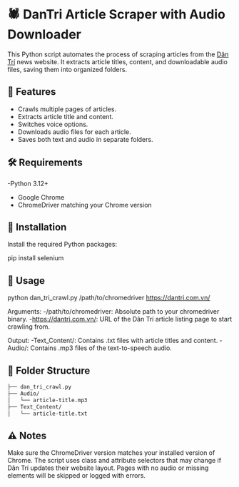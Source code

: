 # 🕷️ DanTri Article Scraper with Audio Downloader

This Python script automates the process of scraping articles from the [Dân Trí](https://dantri.com.vn) news website. It extracts article titles, content, and downloadable audio files, saving them into organized folders.

## 📌 Features

- Crawls multiple pages of articles.
- Extracts article title and content.
- Switches voice options.
- Downloads audio files for each article.
- Saves both text and audio in separate folders.

## 🛠️ Requirements

-Python 3.12+
- Google Chrome
- ChromeDriver matching your Chrome version

## 🧰 Installation

Install the required Python packages:


pip install selenium 

## 🚀 Usage


python dan_tri_crawl.py /path/to/chromedriver https://dantri.com.vn/

Arguments:
-/path/to/chromedriver: Absolute path to your chromedriver binary.
-https://dantri.com.vn/: URL of the Dân Trí article listing page to start crawling from.

Output:
-Text_Content/: Contains .txt files with article titles and content.
-Audio/: Contains .mp3 files of the text-to-speech audio.

## 📂 Folder Structure

```bash
├── dan_tri_crawl.py
├── Audio/
│   └── article-title.mp3
├── Text_Content/
│   └── article-title.txt
```

## ⚠️ Notes

Make sure the ChromeDriver version matches your installed version of Chrome.
The script uses class and attribute selectors that may change if Dân Trí updates their website layout.
Pages with no audio or missing elements will be skipped or logged with errors.

